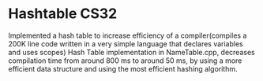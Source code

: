 # Hashtable CS32
Implemented a hash table to increase efficiency of a compiler(compiles a 200K line code written in a very simple language that declares variables and uses scopes)
Hash Table implementation in NameTable.cpp, decreases compilation time from around 800 ms to around 50 ms, by using a more efficient data structure and using the most efficient hashing algorithm.
